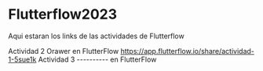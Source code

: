 # Flutterflow2023
Aqui estaran los links de las actividades de Flutterflow

Actividad 2 Orawer en FlutterFlow
https://app.flutterflow.io/share/actividad-1-5sue1k
Actividad 3 ---------- en FlutterFlow
